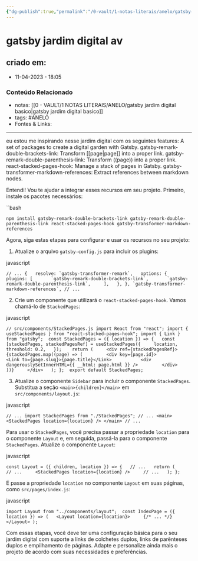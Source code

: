 ```yaml
---
{"dg-publish":true,"permalink":"/0-vault/1-notas-literais/anelo/gatsby-jardim-digital-avancado/","tags":["ANELO"],"dgHomeLink":true,"dgShowLocalGraph":true,"dgShowFileTree":true,"dgEnableSearch":true}
---
```


# gatsby jardim digital av

## criado em: 
-  11-04-2023 - 18:05

### Conteúdo Relacionado
- notas: [[0 - VAULT/1 NOTAS LITERAIS/ANELO/gatsby jardim digital basico\|gatsby jardim digital basico]]
- tags: #ANELO 
- Fontes & Links: 

---

eu estou me inspirando nesse jardim digital com os seguintes features: A set of packages to create a digital garden with Gatsby. gatsby-remark-double-brackets-link: Transform [[page\|page]] into a proper link. gatsby-remark-double-parenthesis-link: Transform ((page)) into a proper link. react-stacked-pages-hook: Manage a stack of pages in Gatsby. gatsby-transformer-markdown-references: Extract references between markdown nodes.

Entendi! Vou te ajudar a integrar esses recursos em seu projeto. Primeiro, instale os pacotes necessários:

``bash


`npm install gatsby-remark-double-brackets-link gatsby-remark-double-parenthesis-link react-stacked-pages-hook gatsby-transformer-markdown-references`

Agora, siga estas etapas para configurar e usar os recursos no seu projeto:

1.  Atualize o arquivo `gatsby-config.js` para incluir os plugins:

javascript

``// ... {   resolve: `gatsby-transformer-remark`,   options: {     plugins: [       `gatsby-remark-double-brackets-link`,       `gatsby-remark-double-parenthesis-link`,     ],   }, }, `gatsby-transformer-markdown-references`, // ...``

2.  Crie um componente que utilizará o `react-stacked-pages-hook`. Vamos chamá-lo de `StackedPages`:

javascript

`// src/components/StackedPages.js import React from "react"; import { useStackedPages } from "react-stacked-pages-hook"; import { Link } from "gatsby";  const StackedPages = ({ location }) => {   const [stackedPages, stackedPagesRef] = useStackedPages({     location,     threshold: 0.2,   });    return (     <div ref={stackedPagesRef}>       {stackedPages.map((page) => (         <div key={page.id}>           <Link to={page.slug}>{page.title}</Link>           <div dangerouslySetInnerHTML={{ __html: page.html }} />         </div>       ))}     </div>   ); };  export default StackedPages;`

3.  Atualize o componente `Sidebar` para incluir o componente `StackedPages`. Substitua a seção `<main>{children}</main>` em `src/components/layout.js`:

javascript

`// ... import StackedPages from "./StackedPages"; // ... <main>   <StackedPages location={location} /> </main> // ...`

Para usar o `StackedPages`, você precisa passar a propriedade `location` para o componente `Layout` e, em seguida, passá-la para o componente `StackedPages`. Atualize o componente `Layout`:

javascript

`const Layout = ({ children, location }) => {   // ...   return (     // ...     <StackedPages location={location} />     // ...   ); };`

E passe a propriedade `location` no componente `Layout` em suas páginas, como `src/pages/index.js`:

javascript

`import Layout from "../components/layout";  const IndexPage = ({ location }) => (   <Layout location={location}>     {/* ... */}   </Layout> );`

Com essas etapas, você deve ter uma configuração básica para o seu jardim digital com suporte a links de colchetes duplos, links de parênteses duplos e empilhamento de páginas. Adapte e personalize ainda mais o projeto de acordo com suas necessidades e preferências.